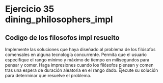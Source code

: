# Ejercicio 35 dining_philosophers_impl

## Codigo de los filosofos impl resuelto

Implemente las soluciones que haya diseñado al problema de los filósofos comensales en alguna tecnología concurrente. Permita que el usuario especifique el rango mínimo y máximo de tiempo en milisegundos para pensar y comer. Haga impresiones cuando los filósofos piensan y comen tras una espera de duración aleatoria en el rango dado. Ejecute su solución para determinar que resuelve el problema.

